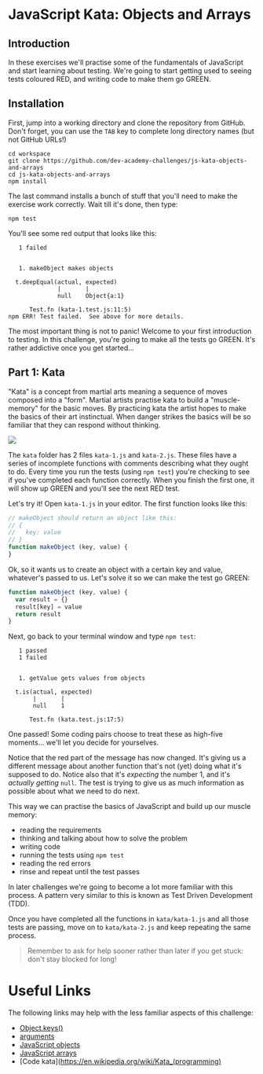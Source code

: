 # JavaScript Kata: Objects and Arrays

## Introduction

In these exercises we'll practise some of the fundamentals of JavaScript and start learning about testing. We're going to start getting used to seeing tests coloured RED, and writing code to make them go GREEN.


## Installation

First, jump into a working directory and clone the repository from GitHub. Don't forget, you can use the `TAB` key to complete long directory names (but not GitHub URLs!)

```
cd workspace
git clone https://github.com/dev-academy-challenges/js-kata-objects-and-arrays
cd js-kata-objects-and-arrays
npm install
```

The last command installs a bunch of stuff that you'll need to make the exercise work correctly. Wait till it's done, then type:

```
npm test
```

You'll see some red output that looks like this:

```
   1 failed


   1. makeObject makes objects
     
  t.deepEqual(actual, expected)
              |       |        
              null    Object{a:1}
  
      Test.fn (kata-1.test.js:11:5)
npm ERR! Test failed.  See above for more details.
```

The most important thing is not to panic! Welcome to your first introduction to testing. In this challenge, you're going to make all the tests go GREEN. It's rather addictive once you get started...


## Part 1:  Kata

"Kata" is a concept from martial arts meaning a sequence of moves composed into a "form". Martial artists practise kata to build a "muscle-memory" for the basic moves. By practicing kata the artist hopes to make the basics of their art instinctual. When danger strikes the basics will be so familiar that they can respond without thinking.

![](https://49.media.tumblr.com/10c948900ec4276131e45047bb3846a4/tumblr_n3005tWnBf1s6my4qo1_500.gif)

The `kata` folder has 2 files `kata-1.js` and `kata-2.js`. These files have a series of incomplete functions with comments describing what they ought to do. Every time you run the tests (using `npm test`) you're checking to see if you've completed each function correctly. When you finish the first one, it will show up GREEN and you'll see the next RED test.

Let's try it! Open `kata-1.js` in your editor. The first function looks like this:

```js
// makeObject should return an object like this:
// {
//   key: value
// }
function makeObject (key, value) {
}
```

Ok, so it wants us to create an object with a certain key and value, whatever's passed to us. Let's solve it so we can make the test go GREEN:

```js
function makeObject (key, value) {
  var result = {}
  result[key] = value
  return result
}
```

Next, go back to your terminal window and type `npm test`:

```
   1 passed
   1 failed


   1. getValue gets values from objects
     
  t.is(actual, expected)
       |       |        
       null    1        
  
      Test.fn (kata.test.js:17:5)
```

One passed! Some coding pairs choose to treat these as high-five moments... we'll let you decide for yourselves.

Notice that the red part of the message has now changed. It's giving us a different message about another function that's not (yet) doing what it's supposed to do. Notice also that it's _expecting_ the number 1, and it's _actually getting_ `null`. The test is trying to give us as much information as possible about what we need to do next.

This way we can practise the basics of JavaScript and build up our muscle memory: 
 * reading the requirements
 * thinking and talking about how to solve the problem
 * writing code
 * running the tests using `npm test`
 * reading the red errors
 * rinse and repeat until the test passes
 
In later challenges we're going to become a lot more familiar with this process. A pattern very similar to this is known as Test Driven Development (TDD).

Once you have completed all the functions in `kata/kata-1.js` and all those tests are passing, move on to `kata/kata-2.js` and keep repeating the same process. 

> Remember to ask for help sooner rather than later if you get stuck: don't stay blocked for long!


# Useful Links

The following links may help with the less familiar aspects of this challenge:

- [Object.keys()](https://developer.mozilla.org/en-US/docs/Web/JavaScript/Reference/Global_Objects/Object/keys)
- [arguments](https://developer.mozilla.org/en-US/docs/Web/JavaScript/Reference/Functions/arguments?redirectlocale=en-US&redirectslug=JavaScript%2FReference%2FFunctions_and_function_scope%2Farguments)
- [JavaScript objects](https://developer.mozilla.org/en-US/docs/Web/JavaScript/Reference/Global_Objects/Object)
- [JavaScript arrays](https://developer.mozilla.org/en-US/docs/Web/JavaScript/Reference/Global_Objects/Array)
- [Code kata](https://en.wikipedia.org/wiki/Kata_(programming)


